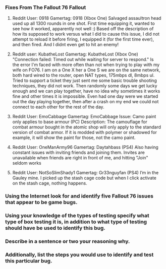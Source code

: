 ### Fixes From The Fallout 76 Fallout

1. Reddit User: 0918 Gamertag: 0918 
(Xbox One) Salvaged assaultron head used up all 1300 rounds in one shot. First time equipping it, wanted to see how it worked, apparently not well :) Based off the description of how its supposed to work versus what I did to cause this issue, I did not attempt to reload it before firing, I equipped it (for the first time ever), and then fired. And I didnt even get to hit an enemy!


2. Reddit user: KubatheLost  Gamertag: KubatheLost
(Xbox One) "Connection failed: Timed out while waiting for server to respond." Is the error I'm faced with more often than not when trying to play with my wife on FO76. I am on a One X her a One S we are on the same network, both hard wired to the router, open NAT types, 175mbps dl, 8mbps ul. Tried to support a ticket they just sent me some basic trouble shooting techniques, they did not work. Then randomly some days we get lucky enough and we can play together, have no idea why sometimes it works fine and other times it is impossible. Even had one day were we started out the day playing together, then after a crash on my end we could not connect to each other for the rest of the day.

3. Reddit User: EmoCabbage Gamertag: EmoCabbage
Issue: Camo paint only applies to base armour (PC) 
Description: The camouflage for combat armour bought in the atomic shop will only apply to the standard version of combat armor. If it is modded with polymer or shadowed for example, it will show the paint for those, not the camo paint.

4. Reddit User: OneManArmy96 Gamertag: Daytahbass 
(PS4) Also having constant issues with inviting friends and joining them. Invites are unavailable when friends are right in front of me, and hitting "Join" seldom works


5. Reddit User: NotSoSlimShady1 Gamertag: Gr33nguyfan
(PS4) I’m in the Gauley mine. I picked up the stash cage code but when I click activate on the stash cage, nothing happens.


### Using the Internet look for and identify five Fallout 76 issues that appear to be game bugs.

### Using your knowledge of the types of testing specify what type of box testing it is, in addition to what type of testing should have be used to identify this bug. 

### Describe in a sentence or two your reasoning why.

### Additionally, list the steps you would use to identify and test this particular bug.

